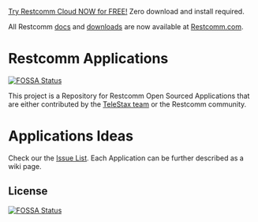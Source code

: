 


[Try Restcomm Cloud NOW for FREE!](https://www.restcomm.com/sign-up/) Zero download and install required.


All Restcomm [docs](https://www.restcomm.com/docs/) and [downloads](https://www.restcomm.com/downloads/) are now available at [Restcomm.com](https://www.restcomm.com).



# Restcomm Applications
[![FOSSA Status](https://app.fossa.io/api/projects/git%2Bhttps%3A%2F%2Fgithub.com%2FRestComm%2FRestcomm-apps.svg?type=shield)](https://app.fossa.io/projects/git%2Bhttps%3A%2F%2Fgithub.com%2FRestComm%2FRestcomm-apps?ref=badge_shield)

This project is a Repository for Restcomm Open Sourced Applications that are either contributed by the [TeleStax team](http://www.telestax.com/) or the Restcomm community.

# Applications Ideas
Check our the [Issue List](https://github.com/RestComm/Restcomm-apps/issues). Each Application can be further described as a wiki page.


## License
[![FOSSA Status](https://app.fossa.io/api/projects/git%2Bhttps%3A%2F%2Fgithub.com%2FRestComm%2FRestcomm-apps.svg?type=large)](https://app.fossa.io/projects/git%2Bhttps%3A%2F%2Fgithub.com%2FRestComm%2FRestcomm-apps?ref=badge_large)
